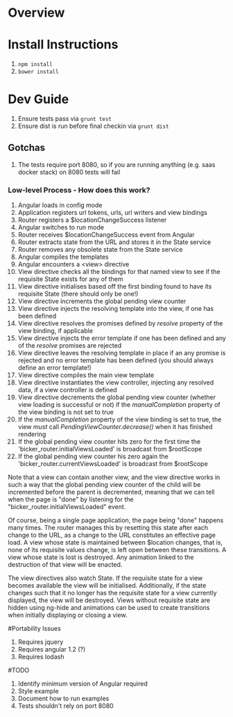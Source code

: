 # Overview

# Install Instructions

1. `npm install`
1. `bower install`

# Dev Guide

1. Ensure tests pass via `grunt test`
1. Ensure dist is run before final checkin via `grunt dist`

## Gotchas

1. The tests require port 8080, so if you are running anything (e.g. saas docker stack) on 8080 tests will fail

### Low-level Process - How does this work?
1. Angular loads in config mode
2. Application registers url tokens, urls, url writers and view bindings
3. Router registers a $locationChangeSuccess listener
4. Angular switches to run mode
5. Router receives $locationChangeSuccess event from Angular
6. Router extracts state from the URL and stores it in the State service
7. Router removes any obsolete state from the State service
8. Angular compiles the templates
9. Angular encounters a &lt;view&gt; directive
10. View directive checks all the bindings for that named view to see if the requisite State exists for any of them
11. View directive initialises based off the first binding found to have its requisite State (there should only be one!)
12. View directive increments the global pending view counter
13. View directive injects the resolving template into the view, if one has been defined
14. View directive resolves the promises defined by _resolve_ property of the view binding, if applicable
15. View directive injects the error template if one has been defined and any of the _resolve_ promises are rejected
15. View directive leaves the resolving template in place if an any promise is rejected and no error template has been defined (you should always define an error template!)
16. View directive compiles the main view template
17. View directive instantiates the view controller, injecting any resolved data, if a view controller is defined
18. View directive decrements the global pending view counter (whether view loading is successful or not) if the _manualCompletion_ property of the view binding is not set to true
19. If the _manualCompletion_ property of the view binding is set to true, the view _must_ call _PendingViewCounter.decrease()_ when it has finished rendering
20. If the global pending view counter hits zero for the first time the 'bicker_router.initialViewsLoaded' is broadcast from $rootScope
21. If the global pending view counter his zero again the 'bicker_router.currentViewsLoaded' is broadcast from $rootScope

Note that a view can contain another view, and the view directive works in such a way that the global pending view counter
of the child will be incremented before the parent is decremented, meaning that we can tell when the page is "done" by
listening for the "bicker_router.initialViewsLoaded" event.

Of course, being a single page application, the page being "done" happens many times. The router manages this by
resetting this state after each change to the URL, as a change to the URL constitutes an effective page load. A view whose state
is maintained between $location changes, that is, none of its requisite values change, is left open between these transitions. A view
whose state is lost is destroyed. Any animation linked to the destruction of that view will be enacted.

The view directives also watch State. If the requisite state for a view becomes available the view will be initialised.
Additionally, if the state changes such that it no longer has the requisite state for a view currently displayed, the
view will be destroyed. Views without requisite state are hidden using ng-hide and animations can be used to create
transitions when initially displaying or closing a view.

#Portability Issues
1. Requires jquery
2. Requires angular 1.2 (?)
3. Requires lodash

#TODO
1. Identify minimum version of Angular required
1. Style example
1. Document how to run examples
1. Tests shouldn't rely on port 8080

